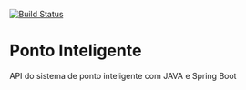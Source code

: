 [![Build Status](https://travis-ci.org/mmoreirasantosdev/ponto-inteligente-api.svg?branch=main)](https://travis-ci.org/mmoreirasantosdev/ponto-inteligente-api)
# Ponto Inteligente
API do sistema de ponto inteligente com JAVA e Spring Boot
